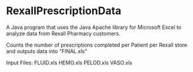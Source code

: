 # RexallPrescriptionData
A Java program that uses the Java Apache library for Microsoft Excel to analyze data from Rexall Pharmacy customers.

Counts the number of prescriptions completed per Patient per Rexall store and outputs data into "FINAL.xls"

Input Files: 
  FLUID.xls
  HEMO.xls
  PELOD.xls
  VASO.xls

